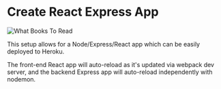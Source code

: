 # Create React Express App

![What Books To Read](/client/public/BooksToRead.gif)

This setup allows for a Node/Express/React app which can be easily deployed to Heroku.

The front-end React app will auto-reload as it's updated via webpack dev server, and the backend Express app will auto-reload independently with nodemon.

